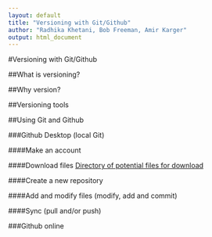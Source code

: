 ```yaml
---
layout: default
title: "Versioning with Git/Github"
author: "Radhika Khetani, Bob Freeman, Amir Karger"
output: html_document
---
```


#Versioning with Git/Github

##What is versioning?

##Why version?

##Versioning tools

##Using Git and Github

###Github Desktop (local Git)

####Make an account

####Download files
[Directory of potential files for download]()

####Create a new repository

####Add and modify files (modify, add and commit)

####Sync (pull and/or push)

###Github online


